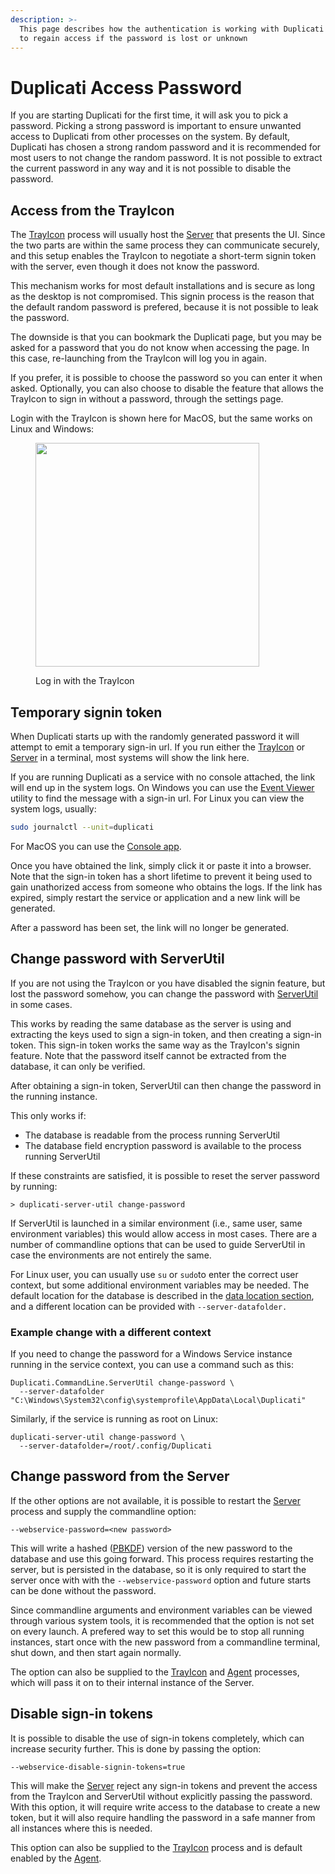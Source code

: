 ```yaml
---
description: >-
  This page describes how the authentication is working with Duplicati and how
  to regain access if the password is lost or unknown
---
```


# Duplicati Access Password

If you are starting Duplicati for the first time, it will ask you to pick a password. Picking a strong password is important to ensure unwanted access to Duplicati from other processes on the system. By default, Duplicati has chosen a strong random password and it is recommended for most users to not change the random password. It is not possible to extract the current password in any way and it is not possible to disable the password.

## Access from the TrayIcon

The [TrayIcon](../duplicati-programs/trayicon.md) process will usually host the [Server](../duplicati-programs/server.md) that presents the UI. Since the two parts are within the same process they can communicate securely, and this setup enables the TrayIcon to negotiate a short-term signin token with the server, even though it does not know the password.

This mechanism works for most default installations and is secure as long as the desktop is not compromised. This signin process is the reason that the default random password is prefered, because it is not possible to leak the password.

The downside is that you can bookmark the Duplicati page, but you may be asked for a password that you do not know when accessing the page. In this case, re-launching from the TrayIcon will log you in again.

If you prefer, it is possible to choose the password so you can enter it when asked. Optionally, you can also choose to disable the feature that allows the TrayIcon to sign in without a password, through the settings page.&#x20;

Login with the TrayIcon is shown here for MacOS, but the same works on Linux and Windows:

<figure><img src="../.gitbook/assets/Launch From TrayIcon.gif" alt="" width="358"><figcaption><p>Log in with the TrayIcon</p></figcaption></figure>

## Temporary signin token

When Duplicati starts up with the randomly generated password it will attempt to emit a temporary sign-in url. If you run either the [TrayIcon](../duplicati-programs/trayicon.md) or [Server](../duplicati-programs/server.md) in a terminal, most systems will show the link here.

If you are running Duplicati as a service with no console attached, the link will end up in the system logs. On Windows you can use the [Event Viewer](https://learn.microsoft.com/en-us/shows/inside/event-viewer) utility to find the message with a sign-in url. For Linux you can view the system logs, usually:

```bash
sudo journalctl --unit=duplicati
```

For MacOS you can use the [Console app](https://support.apple.com/lt-lt/guide/console/welcome/mac).

Once you have obtained the link, simply click it or paste it into a browser. Note that the sign-in token has a short lifetime to prevent it being used to gain unathorized access from someone who obtains the logs. If the link has expired, simply restart the service or application and a new link will be generated.

After a password has been set, the link will no longer be generated.&#x20;

## Change password with ServerUtil

If you are not using the TrayIcon or you have disabled the signin feature, but lost the password somehow, you can change the password with [ServerUtil](../duplicati-programs/command-line-interface-cli-1/serverutil.md) in some cases.

This works by reading the same database as the server is using and extracting the keys used to sign a sign-in token, and then creating a sign-in token. This sign-in token works the same way as the TrayIcon's signin feature. Note that the password itself cannot be extracted from the database, it can only be verified.

After obtaining a sign-in token, ServerUtil can then change the password in the running instance.

This only works if:

* The database is readable from the process running ServerUtil
* The database field encryption password is available to the process running ServerUtil

If these constraints are satisfied, it is possible to reset the server password by running:

```shell
> duplicati-server-util change-password
```

If ServerUtil is launched in a similar environment (i.e., same user, same environment variables) this would allow access in most cases. There are a number of commandline options that can be used to guide ServerUtil in case the environments are not entirely the same.

For Linux user, you can usually use `su` or `sudo`to enter the correct user context, but some additional environment variables may be needed. The default location for the database is described in the [data location section](../duplicati-programs/server.md#storing-data-in-different-places), and a different location can be provided with `--server-datafolder.`

### Example change with a different context

If you need to change the password for a Windows Service instance running in the service context, you can use a command such as this:

```
Duplicati.CommandLine.ServerUtil change-password \ 
  --server-datafolder "C:\Windows\System32\config\systemprofile\AppData\Local\Duplicati"
```

Similarly, if the service is running as root on Linux:

```
duplicati-server-util change-password \
  --server-datafolder=/root/.config/Duplicati
```

## Change password from the Server

If the other options are not available, it is possible to restart the [Server](../duplicati-programs/server.md) process and supply the commandline option:

```
--webservice-password=<new password>
```

This will write a hashed ([PBKDF](https://en.wikipedia.org/wiki/PBKDF2)) version of the new password to the database and use this going forward. This process requires restarting the server, but is persisted in the database, so it is only required to start the server once with with the `--webservice-password` option and future starts can be done without the password.&#x20;

Since commandline arguments and environment variables can be viewed through various system tools, it is recommended that the option is not set on every launch. A prefered way to set this would be to stop all running instances, start once with the new password from a commandline terminal, shut down, and then start again normally.

The option can also be supplied to the [TrayIcon](../duplicati-programs/trayicon.md) and [Agent](../duplicati-programs/agent.md) processes, which will pass it on to their internal instance of the Server.

## Disable sign-in tokens

It is possible to disable the use of sign-in tokens completely, which can increase security further. This is done by passing the option:

```sh
--webservice-disable-signin-tokens=true
```

This will make the [Server](../duplicati-programs/server.md) reject any sign-in tokens and prevent the access from the TrayIcon and ServerUtil without explicitly passing the password. With this option, it will require write access to the database to create a new token, but it will also require handling the password in a safe manner from all instances where this is needed.&#x20;

This option can also be supplied to the [TrayIcon](../duplicati-programs/trayicon.md) process and is default enabled by the [Agent](../duplicati-programs/agent.md).
